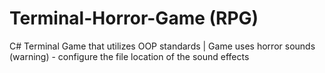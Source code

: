 # Terminal-Horror-Game (RPG)
C# Terminal Game that utilizes OOP standards | Game uses horror sounds (warning) - configure the file location of the sound effects
